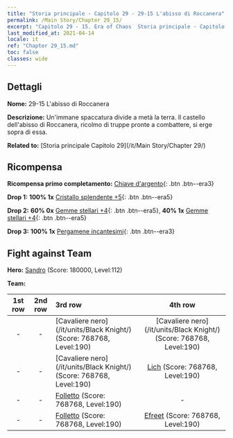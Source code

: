 ```yaml
---
title: "Storia principale - Capitolo 29 - 29-15 L'abisso di Roccanera"
permalink: /Main Story/Chapter 29_15/
excerpt: "Capitolo 29 - 15. Era of Chaos  Storia principale - Capitolo 29_15. 29-15 L'abisso di Roccanera"
last_modified_at: 2021-04-14
locale: it
ref: "Chapter 29_15.md"
toc: false
classes: wide
---
```


## Dettagli

 **Nome:** 29-15 L'abisso di Roccanera

 **Descrizione:** Un'immane spaccatura divide a metà la terra. Il castello dell'abisso di Roccanera, ricolmo di truppe pronte a combattere, si erge sopra di essa.

 **Related to:** [Storia principale Capitolo 29](/it/Main Story/Chapter 29/)

## Ricompensa

 **Ricompensa primo completamento:** [Chiave d'argento](/it/Items/con_693/){: .btn .btn--era3}

 **Drop 1:** **100% 1x** [Cristallo splendente +5](/it/Items/mat_101/){: .btn .btn--era5}

 **Drop 2:** **60% 0x** [Gemme stellari +4](/it/Items/mat_93/){: .btn .btn--era5}, **40% 1x** [Gemme stellari +4](/it/Items/mat_93/){: .btn .btn--era5}

 **Drop 3:** **100% 1x** [Pergamene incantesimi](/it/Items/con_694/){: .btn .btn--era3}


## Fight against Team
 **Hero:** [Sandro](/it/heroes/Sandro/) (Score: 180000, Level:112)

 **Team:**


  | 1st row | 2nd row | 3rd row | 4th row |
  |:----:|:----:|:----|:----:|
  | - | - | [Cavaliere nero](/it/units/Black Knight/) (Score: 768768, Level:190)  | [Cavaliere nero](/it/units/Black Knight/) (Score: 768768, Level:190)  |
  | - | - | [Cavaliere nero](/it/units/Black Knight/) (Score: 768768, Level:190)  | [Lich](/it/units/Lich/) (Score: 768768, Level:190)  |
  | - | - | [Folletto](/it/units/Imp/) (Score: 768768, Level:190)  | - |
  | - | - | [Folletto](/it/units/Imp/) (Score: 768768, Level:190)  | [Efreet](/it/units/Efreeti/) (Score: 768768, Level:190)  |



